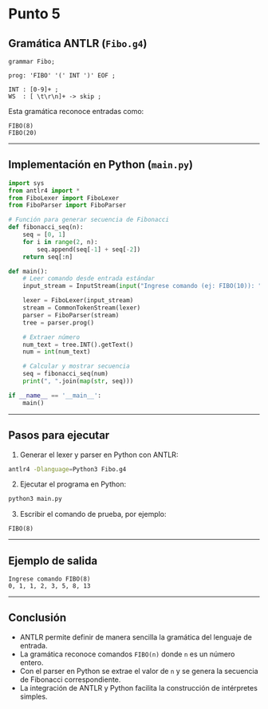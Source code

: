# Punto 5

## Gramática ANTLR (`Fibo.g4`)
```antlr
grammar Fibo;

prog: 'FIBO' '(' INT ')' EOF ;

INT : [0-9]+ ;
WS  : [ \t\r\n]+ -> skip ;
```

Esta gramática reconoce entradas como:
```
FIBO(8)
FIBO(20)
```

---

## Implementación en Python (`main.py`)
```python
import sys
from antlr4 import *
from FiboLexer import FiboLexer
from FiboParser import FiboParser

# Función para generar secuencia de Fibonacci
def fibonacci_seq(n):
    seq = [0, 1]
    for i in range(2, n):
        seq.append(seq[-1] + seq[-2])
    return seq[:n]

def main():
    # Leer comando desde entrada estándar
    input_stream = InputStream(input("Ingrese comando (ej: FIBO(10)): "))

    lexer = FiboLexer(input_stream)
    stream = CommonTokenStream(lexer)
    parser = FiboParser(stream)
    tree = parser.prog()

    # Extraer número
    num_text = tree.INT().getText()
    num = int(num_text)

    # Calcular y mostrar secuencia
    seq = fibonacci_seq(num)
    print(", ".join(map(str, seq)))

if __name__ == '__main__':
    main()
```

---

## Pasos para ejecutar

1. Generar el lexer y parser en Python con ANTLR:
```bash
antlr4 -Dlanguage=Python3 Fibo.g4
```

2. Ejecutar el programa en Python:
```bash
python3 main.py
```

3. Escribir el comando de prueba, por ejemplo:
```
FIBO(8)
```

---

## Ejemplo de salida
```
Ingrese comando FIBO(8)
0, 1, 1, 2, 3, 5, 8, 13
```

---

## Conclusión
- ANTLR permite definir de manera sencilla la gramática del lenguaje de entrada.  
- La gramática reconoce comandos `FIBO(n)` donde `n` es un número entero.  
- Con el parser en Python se extrae el valor de `n` y se genera la secuencia de Fibonacci correspondiente.  
- La integración de ANTLR y Python facilita la construcción de intérpretes simples.
